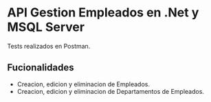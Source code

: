 # API Gestion Empleados en .Net y MSQL Server
Tests realizados en Postman.

## Fucionalidades

- Creacion, edicion y eliminacion de Empleados.
- Creacion, edicion y eliminacion de Departamentos de Empleados.
